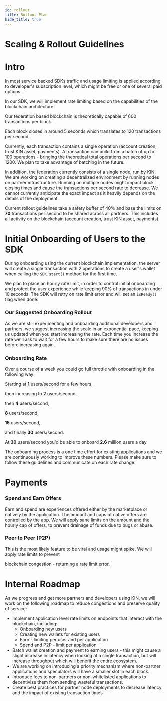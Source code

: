 ```yaml
---
id: rollout
title: Rollout Plan
hide_title: true
---
```

# Scaling & Rollout Guidelines


# Intro

In most service backed SDKs traffic and usage limiting is applied according to developer's subscription level, which might be free or one of several paid options. 

In our SDK, we will implement rate limiting based on the capabilities of the blockchain architecture.

Our federation based blockchain is theoretically capable of 600 transactions per block. 

Each block closes in around 5 seconds which translates to 120 transactions per second.

Currently, each transaction contains a single operation (account creation, trust KIN asset, payments). A transaction can build from a batch of up to 100 operations - bringing the theoretical total operations per second to 1200. We plan to take advantage of batching in the future.

In addition, the federation currently consists of a single node, run by KIN. We are working on creating a decentralized environment by running nodes on partner infrastructure. Running on multiple nodes might impact block closing times and cause the transactions per second rate to decrease. We cannot currently anticipate the exact impact as it heavily depends on the details of the deployment. 

Current rollout guidelines take a safety buffer of 40% and base the limits on **70** transactions per second to be shared across all partners. This includes all activity on the blockchain (account creation, trust KIN asset, payments).


# Initial Onboarding of Users to the SDK

During onboarding using the current blockchain implementation, the server will create a single transaction with 2 operations to create a user's wallet when calling the `SDK.start()` method for the first time.

We plan to place an hourly rate limit, in order to control initial onboarding and protect the user experience while keeping 90% of transactions in under 10 seconds. The SDK will retry on rate limit error and will set an `isReady()` flag when done.


### Our Suggested Onboarding Rollout

As we are still experimenting and onboarding additional developers and partners, we suggest increasing the scale in an exponential pace, keeping us updated when you start increasing the rate. Each time you increase the rate we'll ask to wait for a few hours to make sure there are no issues before increasing again.


### **Onboarding Rate**

Over a course of a week you could go full throttle with onboarding in the following way:

Starting at **1** users/second for a few hours, 

then increasing to **2** users/second,

then **4** users/second,

**8** users/second,

**15** users/second,

and finally **30** users/second.

At **30** users/second you'd be able to onboard **2.6** million users a day.

The onboarding process is a one time effort for existing applications and we are continuously working to improve these numbers. Please make sure to follow these guidelines and communicate on each rate change.


# Payments


### **Spend and Earn Offers**

Earn and spend are experiences offered either by the marketplace or natively by the application. The amount and caps of native offers are controlled by the app. We will apply sane limits on the amount and the hourly cap of offers, to prevent drainage of funds due to bugs or abuse.


### **Peer to Peer (P2P)**

This is the most likely feature to be viral and usage might spike. We will apply rate limits to prevent 

blockchain congestion - returning a rate limit error.


# Internal Roadmap 

As we progress and get more partners and developers using KIN, we will work on the following roadmap to reduce congestions and preserve quality of service:



*   Implement application level rate limits on endpoints that interact with the blockchain, including:
    *   Onboarding new users
    *   Creating new wallets for existing users
    *   Earn - limiting per user and per application
    *   Spend and P2P - limit per application
*   Batch wallet creation and payment to earning users - this might cause a slight increase in latency when looking at a single transaction, but will increase throughput which will benefit the entire ecosystem.
*   We are working on introducing a priority mechanism where non-partner applications and speculators will have a smaller slot in each block.
*   Introduce fees to non-partners or non-whitelisted applications to decentivize them from sending wasteful transactions.
*   Create best practices for partner node deployments to decrease latency and the impact of existing transaction times.
